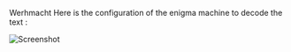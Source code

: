 Werhmacht
Here is the configuration of the enigma machine to decode the text :

![Screenshot](https://i.imgur.com/jl30BkZ.png)
